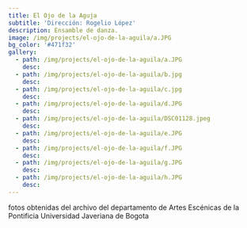 ```yaml
---
title: El Ojo de la Aguja
subtitle: 'Dirección: Rogelio López'
description: Ensamble de danza.
image: /img/projects/el-ojo-de-la-aguila/a.JPG
bg_color: '#471f32'
gallery:
  - path: /img/projects/el-ojo-de-la-aguila/a.JPG
    desc:
  - path: /img/projects/el-ojo-de-la-aguila/b.jpg
    desc:
  - path: /img/projects/el-ojo-de-la-aguila/c.jpg
    desc:
  - path: /img/projects/el-ojo-de-la-aguila/d.JPG
    desc:
  - path: /img/projects/el-ojo-de-la-aguila/DSC01128.jpeg
    desc:
  - path: /img/projects/el-ojo-de-la-aguila/e.JPG
    desc:
  - path: /img/projects/el-ojo-de-la-aguila/f.JPG
    desc:
  - path: /img/projects/el-ojo-de-la-aguila/g.JPG
    desc:
  - path: /img/projects/el-ojo-de-la-aguila/h.JPG
    desc:
---
```


fotos obtenidas del archivo del departamento de Artes Esc&eacute;nicas de la Pontificia Universidad Javeriana de Bogota